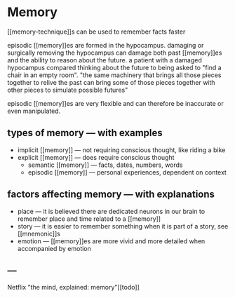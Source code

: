 # Memory

[[memory-technique]]s can be used to remember facts faster

episodic [[memory]]es are formed in the hypocampus. damaging or surgically removing the hypocampus can damage both past [[memory]]es and the ability to reason about the future. a patient with a damaged hypocampus compared thinking about the future to being asked to "find a chair in an empty room". "the same machinery that brings all those pieces together to relive the past can bring some of those pieces together with other pieces to simulate possible futures"

episodic [[memory]]es are very flexible and can therefore be inaccurate or even manipulated.

## types of memory &mdash; with examples

- implicit [[memory]] &mdash; not requiring conscious thought, like riding a bike
- explicit [[memory]] &mdash; does require conscious thought
  - semantic [[memory]] &mdash; facts, dates, numbers, words
  - episodic [[memory]] &mdash; personal experiences, dependent on context

## factors affecting memory &mdash; with explanations

- place &mdash; it is believed there are dedicated neurons in our brain to remember place and time related to a [[memory]]
- story &mdash; it is easier to remember something when it is part of a story, see [[mnemonic]]s
- emotion &mdash; [[memory]]es are more vivid and more detailed when accompanied by emotion

## &mdash;

Netflix "the mind, explained: memory"[[todo]]
